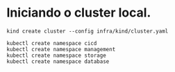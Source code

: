 # Iniciando o cluster local.

```
kind create cluster --config infra/kind/cluster.yaml
```


```
kubectl create namespace cicd
kubectl create namespace management
kubectl create namespace storage
kubectl create namespace database
```

